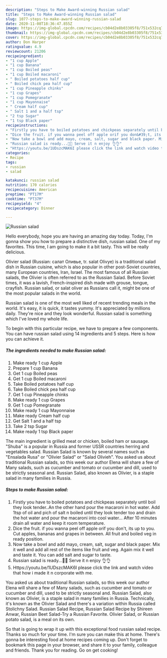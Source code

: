 ```yaml
---
description: "Steps to Make Award-winning Russian salad"
title: "Steps to Make Award-winning Russian salad"
slug: 1077-steps-to-make-award-winning-russian-salad
date: 2020-11-08T18:36:47.855Z
image: https://img-global.cpcdn.com/recipes/cb04d2e8b03305f8/751x532cq70/russian-salad-recipe-main-photo.jpg
thumbnail: https://img-global.cpcdn.com/recipes/cb04d2e8b03305f8/751x532cq70/russian-salad-recipe-main-photo.jpg
cover: https://img-global.cpcdn.com/recipes/cb04d2e8b03305f8/751x532cq70/russian-salad-recipe-main-photo.jpg
author: Don Harper
ratingvalue: 4.9
reviewcount: 21206
recipeingredient:
- "1 cup Apple"
- "1 cup Banana"
- "1 cup Boiled peas"
- "1 cup Boiled macaroni"
- " Boiled potatoes half cup"
- " Boiled chick pea half cup"
- "1 cup Pineapple chinks"
- "1 cup Grapes"
- "1 cup Pomegranate"
- "1 cup Mayonnaise"
- " Cream half cup"
- " Salt 1 and a half tsp"
- "2 tsp Sugar"
- "1 tsp Black paper"
recipeinstructions:
- "Firstly you have to boiled potatoes and chickpeas separately until boil they look tender..An the other hand pour the macaroni in hot water. Add 1tsp of oil and pich of salt n boiled until they look tender too and drain the hot water and pour the macaroni into cool water... After 10 minutes drain all water and keep it room temperature."
- "Dice the fruit. if you wanna peel off apple orif you don&#39;t, its up to you. Cut apples, bananas and grapes in between. All fruit and boiled veg in ready position."
- "Now take a bowl and add mayo, cream, salt, sugar and black paper. Mix it well and add all rest of the items like fruit and veg. Again mix it well and taste it. You can add salt and sugar to taste."
- "Russian salad is ready...🤪🤪 Serve it n enjoy 👌👌"
- "Https://youtu.be/1UDszcMAK6I please click the link and watch video that how i made it n corporate with me."
categories:
- Recipe
tags:
- russian
- salad

katakunci: russian salad 
nutrition: 170 calories
recipecuisine: American
preptime: "PT17M"
cooktime: "PT37M"
recipeyield: "4"
recipecategory: Dinner

---
```



![Russian salad](https://img-global.cpcdn.com/recipes/cb04d2e8b03305f8/751x532cq70/russian-salad-recipe-main-photo.jpg)

Hello everybody, hope you are having an amazing day today. Today, I'm gonna show you how to prepare a distinctive dish, russian salad. One of my favorites. This time, I am going to make it a bit tasty. This will be really delicious.

Olivier salad (Russian: салат Оливье, tr. salat Olivye) is a traditional salad dish in Russian cuisine, which is also popular in other post-Soviet countries, many European countries, Iran, Israel. The most famous of all Russian salads, the Olivier is often referred to as the Russian Salad. Before Soviet times, it was a lavish, French-inspired dish made with grouse, tongue, crayfish. Russian salad, or salat oliver as Russians call it, might be one of the most popular salads in the world.

Russian salad is one of the most well liked of recent trending meals in the world. It's easy, it is quick, it tastes yummy. It's appreciated by millions daily. They're nice and they look wonderful. Russian salad is something which I've loved my whole life.


To begin with this particular recipe, we have to prepare a few components. You can have russian salad using 14 ingredients and 5 steps. Here is how you can achieve it.

<!--inarticleads1-->

##### The ingredients needed to make Russian salad:

1. Make ready 1 cup Apple
1. Prepare 1 cup Banana
1. Get 1 cup Boiled peas
1. Get 1 cup Boiled macaroni
1. Take  Boiled potatoes half cup
1. Take  Boiled chick pea half cup
1. Get 1 cup Pineapple chinks
1. Make ready 1 cup Grapes
1. Get 1 cup Pomegranate
1. Make ready 1 cup Mayonnaise
1. Make ready  Cream half cup
1. Get  Salt 1 and a half tsp
1. Take 2 tsp Sugar
1. Make ready 1 tsp Black paper


The main ingredient is grilled meat or chicken, boiled ham or sausage. &#34;Shuba&#34; is a popular in Russia and former USSR countries herring and vegetables salad. Russian Salad is known by several names such as &#34;Ensalada Rusa&#34; or &#34;Olivier Salad&#34; or &#34;Salad Olivieh&#34;. You asked us about traditional Russian salads, so this week our author Elena will share a few of Many salads, such as cucumber and tomato or cucumber and dill, used to be strictly seasonal and. Russian Salad, also known as Olivier, is a staple salad in many families in Russia. 

<!--inarticleads2-->

##### Steps to make Russian salad:

1. Firstly you have to boiled potatoes and chickpeas separately until boil they look tender..An the other hand pour the macaroni in hot water. Add 1tsp of oil and pich of salt n boiled until they look tender too and drain the hot water and pour the macaroni into cool water... After 10 minutes drain all water and keep it room temperature.
1. Dice the fruit. if you wanna peel off apple orif you don&#39;t, its up to you. Cut apples, bananas and grapes in between. All fruit and boiled veg in ready position.
1. Now take a bowl and add mayo, cream, salt, sugar and black paper. Mix it well and add all rest of the items like fruit and veg. Again mix it well and taste it. You can add salt and sugar to taste.
1. Russian salad is ready...🤪🤪 Serve it n enjoy 👌👌
1. Https://youtu.be/1UDszcMAK6I please click the link and watch video that how i made it n corporate with me.


You asked us about traditional Russian salads, so this week our author Elena will share a few of Many salads, such as cucumber and tomato or cucumber and dill, used to be strictly seasonal and. Russian Salad, also known as Olivier, is a staple salad in many families in Russia. Technically, it&#39;s known as the Olivier Salad and there&#39;s a variation within Russia called Stolichny Salad. Russian Salad Recipe, Russian Salad Recipe by Shireen Anwar, Russian Beet Salad-Try a Russian Favorite. Olivier Salad, or Russian potato salad, is a meal on its own. 

So that is going to wrap it up with this exceptional food russian salad recipe. Thanks so much for your time. I'm sure you can make this at home. There's gonna be interesting food at home recipes coming up. Don't forget to bookmark this page in your browser, and share it to your family, colleague and friends. Thank you for reading. Go on get cooking!
